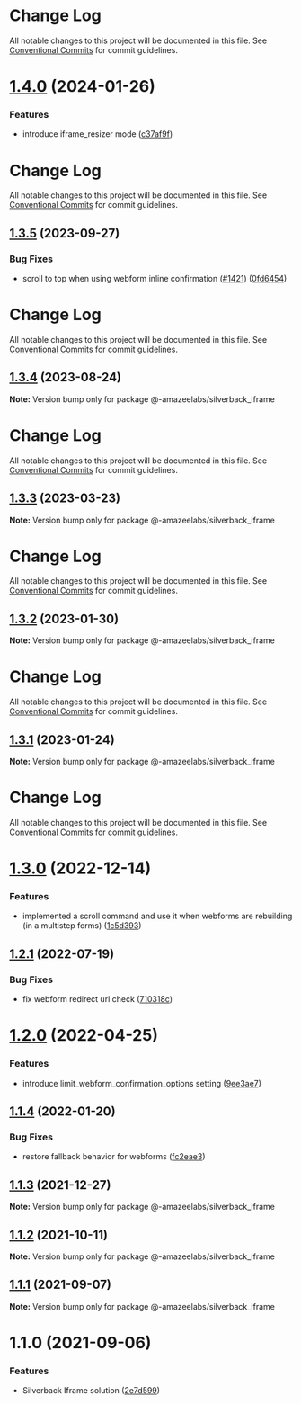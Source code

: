 # Change Log

All notable changes to this project will be documented in this file. See
[Conventional Commits](https://conventionalcommits.org) for commit guidelines.

# [1.4.0](https://github.com/AmazeeLabs/silverback-mono/compare/@-amazeelabs/silverback_iframe@1.3.5...@-amazeelabs/silverback_iframe@1.4.0) (2024-01-26)

### Features

- introduce iframe_resizer mode
  ([c37af9f](https://github.com/AmazeeLabs/silverback-mono/commit/c37af9f7f702bb7730bb4b13e8c2c26a01e225eb))

# Change Log

All notable changes to this project will be documented in this file. See
[Conventional Commits](https://conventionalcommits.org) for commit guidelines.

## [1.3.5](https://github.com/AmazeeLabs/silverback-mono/compare/@-amazeelabs/silverback_iframe@1.3.4...@-amazeelabs/silverback_iframe@1.3.5) (2023-09-27)

### Bug Fixes

- scroll to top when using webform inline confirmation
  ([#1421](https://github.com/AmazeeLabs/silverback-mono/issues/1421))
  ([0fd6454](https://github.com/AmazeeLabs/silverback-mono/commit/0fd6454ec772a829d500efea11d460fa199c5558))

# Change Log

All notable changes to this project will be documented in this file. See
[Conventional Commits](https://conventionalcommits.org) for commit guidelines.

## [1.3.4](https://github.com/AmazeeLabs/silverback-mono/compare/@-amazeelabs/silverback_iframe@1.3.3...@-amazeelabs/silverback_iframe@1.3.4) (2023-08-24)

**Note:** Version bump only for package @-amazeelabs/silverback_iframe

# Change Log

All notable changes to this project will be documented in this file. See
[Conventional Commits](https://conventionalcommits.org) for commit guidelines.

## [1.3.3](https://github.com/AmazeeLabs/silverback-mono/compare/@-amazeelabs/silverback_iframe@1.3.2...@-amazeelabs/silverback_iframe@1.3.3) (2023-03-23)

**Note:** Version bump only for package @-amazeelabs/silverback_iframe

# Change Log

All notable changes to this project will be documented in this file. See
[Conventional Commits](https://conventionalcommits.org) for commit guidelines.

## [1.3.2](https://github.com/AmazeeLabs/silverback-mono/compare/@-amazeelabs/silverback_iframe@1.3.1...@-amazeelabs/silverback_iframe@1.3.2) (2023-01-30)

**Note:** Version bump only for package @-amazeelabs/silverback_iframe

# Change Log

All notable changes to this project will be documented in this file. See
[Conventional Commits](https://conventionalcommits.org) for commit guidelines.

## [1.3.1](https://github.com/AmazeeLabs/silverback-mono/compare/@-amazeelabs/silverback_iframe@1.3.0...@-amazeelabs/silverback_iframe@1.3.1) (2023-01-24)

**Note:** Version bump only for package @-amazeelabs/silverback_iframe

# Change Log

All notable changes to this project will be documented in this file. See
[Conventional Commits](https://conventionalcommits.org) for commit guidelines.

# [1.3.0](https://github.com/AmazeeLabs/silverback-mono/compare/@-amazeelabs/silverback_iframe@1.2.1...@-amazeelabs/silverback_iframe@1.3.0) (2022-12-14)

### Features

- implemented a scroll command and use it when webforms are rebuilding (in a
  multistep forms)
  ([1c5d393](https://github.com/AmazeeLabs/silverback-mono/commit/1c5d393494544507c39fb9f1ebe300042c95a957))

## [1.2.1](https://github.com/AmazeeLabs/silverback-mono/compare/@-amazeelabs/silverback_iframe@1.2.0...@-amazeelabs/silverback_iframe@1.2.1) (2022-07-19)

### Bug Fixes

- fix webform redirect url check
  ([710318c](https://github.com/AmazeeLabs/silverback-mono/commit/710318c97dea7c7b024fe710c7797c9984e832db))

# [1.2.0](https://github.com/AmazeeLabs/silverback-mono/compare/@-amazeelabs/silverback_iframe@1.1.4...@-amazeelabs/silverback_iframe@1.2.0) (2022-04-25)

### Features

- introduce limit_webform_confirmation_options setting
  ([9ee3ae7](https://github.com/AmazeeLabs/silverback-mono/commit/9ee3ae77d548c506d6c1907401248d30b6c06e86))

## [1.1.4](https://github.com/AmazeeLabs/silverback-mono/compare/@-amazeelabs/silverback_iframe@1.1.3...@-amazeelabs/silverback_iframe@1.1.4) (2022-01-20)

### Bug Fixes

- restore fallback behavior for webforms
  ([fc2eae3](https://github.com/AmazeeLabs/silverback-mono/commit/fc2eae34a49a06749d603763d1a66d0123ba1c6a))

## [1.1.3](https://github.com/AmazeeLabs/silverback-mono/compare/@-amazeelabs/silverback_iframe@1.1.2...@-amazeelabs/silverback_iframe@1.1.3) (2021-12-27)

**Note:** Version bump only for package @-amazeelabs/silverback_iframe

## [1.1.2](https://github.com/AmazeeLabs/silverback-mono/compare/@-amazeelabs/silverback_iframe@1.1.1...@-amazeelabs/silverback_iframe@1.1.2) (2021-10-11)

**Note:** Version bump only for package @-amazeelabs/silverback_iframe

## [1.1.1](https://github.com/AmazeeLabs/silverback-mono/compare/@-amazeelabs/silverback_iframe@1.1.0...@-amazeelabs/silverback_iframe@1.1.1) (2021-09-07)

**Note:** Version bump only for package @-amazeelabs/silverback_iframe

# 1.1.0 (2021-09-06)

### Features

- Silverback Iframe solution
  ([2e7d599](https://github.com/AmazeeLabs/silverback-mono/commit/2e7d599c774341404081fcc0dc5001c9caaa0fa0))
